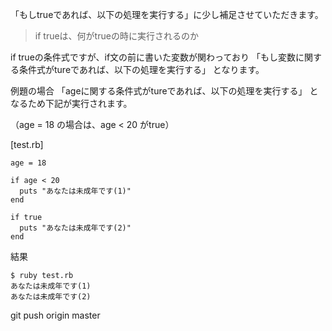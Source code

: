 「もしtrueであれば、以下の処理を実行する」に少し補足させていただきます。

>if trueは、何がtrueの時に実行されるのか

if trueの条件式ですが、if文の前に書いた変数が関わっており
「もし変数に関する条件式がtureであれば、以下の処理を実行する」
となります。

例題の場合
「ageに関する条件式がtureであれば、以下の処理を実行する」
となるため下記が実行されます。

（age = 18 の場合は、age < 20 がtrue）

[test.rb]
```
age = 18

if age < 20
  puts "あなたは未成年です(1)"
end

if true
  puts "あなたは未成年です(2)"
end
```
結果
```
$ ruby test.rb
あなたは未成年です(1)
あなたは未成年です(2)
```

git push origin master

